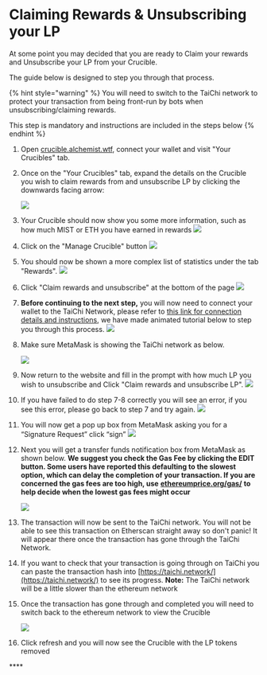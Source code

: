 # Claiming Rewards & Unsubscribing your LP

At some point you may decided that you are ready to Claim your rewards and Unsubscribe your LP from your Crucible.

The guide below is designed to step you through that process.

{% hint style="warning" %}
You will need to switch to the TaiChi network to protect your transaction from being front-run by bots when unsubscribing/claiming rewards.

This step is mandatory and instructions are included in the steps below
{% endhint %}

1. Open [crucible.alchemist.wtf](https://crucible.alchemist.wtf/), connect your wallet and visit "Your Crucibles" tab.
2. Once on the "Your Crucibles" tab, expand the details on the Crucible you wish to claim rewards from and unsubscribe LP by clicking the downwards facing arrow:

  
   ![](../../.gitbook/assets/screenshot-2021-05-07-at-12.50.58.png) 

3. Your Crucible should now show you some more information, such as how much MIST or ETH you have earned in rewards ![](../../.gitbook/assets/screenshot-2021-05-07-at-12.50.42.png) 
4. Click on the "Manage Crucible" button  ![](../../.gitbook/assets/screenshot-2021-05-07-at-12.51.04.png) 
5. You should now be shown a more complex list of statistics under the tab "Rewards".  ![](../../.gitbook/assets/screenshot-2021-05-07-at-12.51.22.png) 
6. Click "Claim rewards and unsubscribe" at the bottom of the page  ![](../../.gitbook/assets/screenshot-2021-05-07-at-13.05.52.png) 
7. **Before continuing to the next step,** you will now need to connect your wallet to the TaiChi Network, please refer to [this link for connection details and instructions](https://github.com/Taichi-Network/docs/blob/master/sendPriveteTx_tutorial.md), we have made animated tutorial below to step you through this process.  ![](../../.gitbook/assets/taichi-network-add.gif) 
8. Make sure MetaMask is showing the TaiChi network as below.

   ![](https://i.imgur.com/kszVVbq.png)

9. Now return to the website and fill in the prompt with how much LP you wish to unsubscribe and Click "Claim rewards and unsubscribe LP". ![](../../.gitbook/assets/screenshot-2021-05-07-at-13.06.00.png) 
10. If you have failed to do step 7-8 correctly you will see an error, if you see this error, please go back to step 7 and try again.  ![](../../.gitbook/assets/screenshot-2021-05-07-at-13.06.44.png) 
11. You will now get a pop up box from MetaMask asking you for a “Signature Request” click “sign”  ![](../../.gitbook/assets/screenshot-2021-05-07-at-13.11.35.png) 
12. Next you will get a transfer funds notification box from MetaMask as shown below. **We suggest you check the Gas Fee by clicking the EDIT button.  Some users have reported this defaulting to the slowest option, which can delay the completion of your transaction. If you are concerned the gas fees are too high, use** [**ethereumprice.org/gas/**](https://ethereumprice.org/gas/) **to help decide when the lowest gas fees might occur**

    ![](../../.gitbook/assets/screenshot-2021-05-07-at-13.11.44.png) 

13. The transaction will now be sent to the TaiChi network. You will not be able to see this transaction on Etherscan straight away so don't panic! It will appear there once the transaction has gone through the TaiChi Network.
14. If you want to check that your transaction is going through on TaiChi you can paste the transaction hash into [https://taichi.network/](https://taichi.network/) to see its progress.  **Note:** The TaiChi network will be a little slower than the ethereum network
15. Once the transaction has gone through and completed you will need to switch back to the ethereum network to view the Crucible

    ![](https://i.imgur.com/fcPY6Zp.png) 

16. Click refresh and you will now see the Crucible with the LP tokens removed

\*\*\*\*

